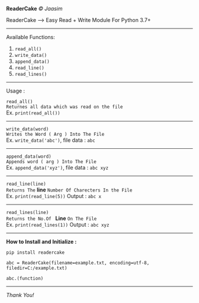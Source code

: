 **ReaderCake** *© Jaasim*

ReaderCake --> Easy Read + Write Module For Python 3.7+

-------------------

Available Functions:

1. `read_all()`
2. `write_data()`
3. `append_data()`
4. `read_line()`
5. `read_lines()`

------------------

Usage :

`read_all()`  
`Returnes all data which was read on the file`   
Ex. `print(read_all())`

------------

`write_data(word)`   
`Writes the Word ( Arg ) Into The File`    
Ex. `write_data('abc')`, file data : `abc`

------------------

`append_data(word)`     
`Appends word ( arg ) Into The File `    
Ex. `append_data('xyz')`, file data : `abc xyz`

----------------------

`read_line(line)`    
`Returns The` **line**  `Number Of Charecters In the File`    
Ex. `print(read_line(5))` Output : `abc x`

------------------

`read_lines(line)`            
`Returns the No.Of ` **Line** `On The File`   
Ex. `print(read_lines(1))` Output : `abc xyz`

--------------------

**How to Install and Initialize :**

`pip install readercake`

`abc = ReaderCake(filename=example.txt, encoding=utf-8, filedir=C:/example.txt)`

`abc.(function)`

-------------------------

*Thank You!*